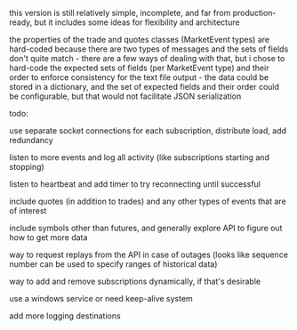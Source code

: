 this version is still relatively simple, incomplete, and far from production-ready, but it includes some ideas for flexibility and architecture

the properties of the trade and quotes classes (MarketEvent types) are hard-coded because there are two types of messages and the sets of fields don't quite match - there are a few ways of dealing with that, but i chose to hard-code the expected sets of fields (per MarketEvent type) and their order to enforce consistency for the text file output - the data could be stored in a dictionary, and the set of expected fields and their order could be configurable, but that would not facilitate JSON serialization


todo:

use separate socket connections for each subscription, distribute load, add redundancy

listen to more events and log all activity (like subscriptions starting and stopping)

listen to heartbeat and add timer to try reconnecting until successful

include quotes (in addition to trades) and any other types of events that are of interest

include symbols other than futures, and generally explore API to figure out how to get more data

way to request replays from the API in case of outages (looks like sequence number can be used to specify ranges of historical data)

way to add and remove subscriptions dynamically, if that's desirable

use a windows service or need keep-alive system

add more logging destinations
